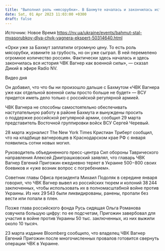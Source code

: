 ```yaml
---
title: "Выполнил роль «мясорубки». В Бахмуте началась и закончилась история ЧВК Вагнер как военной силы — Дикий"
date: Sat, 01 Apr 2023 11:03:00 +0300
draft: false
---
```

Источник: Новое Время https://nv.ua/ukraine/events/bahmut-stal-myasorubkoy-dlya-chvk-vagnera-ekspert-50314640.html


«Орки уже за Бахмут заплатили огромную цену. То есть роль мясорубки, извините за грубость, но он уже сыграл. В ней перемелено огромное количество россиян. Фактически здесь началась и здесь закончилась вся история ЧВК Вагнер как военной силы», — сказал Дикий в эфире Radio NV.

  Видео дня   

Он добавил, что что бы ни произошло дальше с Бахмутом «ЧВК Вагнера уже как отдельной военной силы просто больше не будет» — ВСУ придется иметь дело только с российской регулярной армией.

ЧВК Вагнера не способны самостоятельно обеспечивать наступательную работу в районе Бахмута и вынуждены просить о поддержке российской регулярной армии, сообщил 29 марта представитель Восточной группировки войск ВСУ Сергей Черевый.

28 марта журналист The New York Times Кристиан Триберт сообщил, что на кладбище вагнеровцев в Краснодарском крае РФ с января появились сотни новых могил.

Руководитель объединенного пресс-центра Сил обороны Таврического направления Алексей Дмитрашковский заявлял, что главарь ЧВК Вагнер Евгений Пригожин ежедневно теряет в Украине 500−800 своих боевиков и «уже возник вопрос с погребением».

Советник главы Офиса президента Михаил Подоляк в середине января говорил, что ЧВК Вагнер вывел из российских тюрем и колоний 38 244 заключенных, чтобы использовать их в полномасштабной войне против Украины. Из них 29 543 были ликвидированы, ранены, пропали без вести или попали в плен.

Позже глава российского фонда Русь сидящая Ольга Романова озвучила большую цифру: по ее подсчетам, Пригожин завербовал для участия в войне против Украины 50 тыс. заключенных, из них выжили около 10 тысяч.

23 марта издание Bloomberg сообщило, что владелец ЧВК Вагнер Евгений Пригожин после многочисленных провалов готовится свернуть операции ЧВК в Украине.
